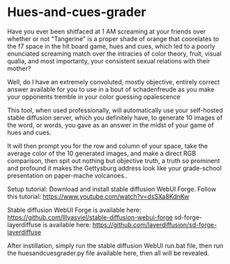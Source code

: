 # Hues-and-cues-grader

Have you ever been shitfaced at 1 AM screaming at your friends over whether or not "Tangerine" is a proper shade of orange that coorelates to the f7 space in the hit board game, hues and cues, which led to a poorly enunciated screaming match over the intracies of color theory, fruit, visual qualia, and most importanty, your consistent sexual relations with their mother?

Well, do I have an extremely convoluted, mostly objective, entirely correct answer available for you to use in a bout of schadenfreude as you make your opponents tremble in your color guessing opalescence

This tool, when used professionally, will automatically use your self-hosted stable diffusion server, which you definitely have, to generate 10 images of the word, or words, you gave as an answer in the midst of your game of hues and cues.

It will then prompt you for the row and column of your space, take the average color of the 10 generated images, and make a direct RGB comparison, then spit out nothing but objective truth, a truth so prominent and profound it makes the Gettysburg address look like your grade-school presentation on paper-mache volcanoes..

Setup tutorial:
Download and install stable diffusion WebUI Forge. Follow this tutorial: https://www.youtube.com/watch?v=dsSXa8KdnKw

Stable diffusion WebUI Forge is available here: https://github.com/lllyasviel/stable-diffusion-webui-forge
sd-forge-layerdiffuse is available here: https://github.com/layerdiffusion/sd-forge-layerdiffuse

After instillation, simply run the stable diffusion WebUI run.bat file, then run the huesandcuesgrader.py file available here, then all will be revealed.
